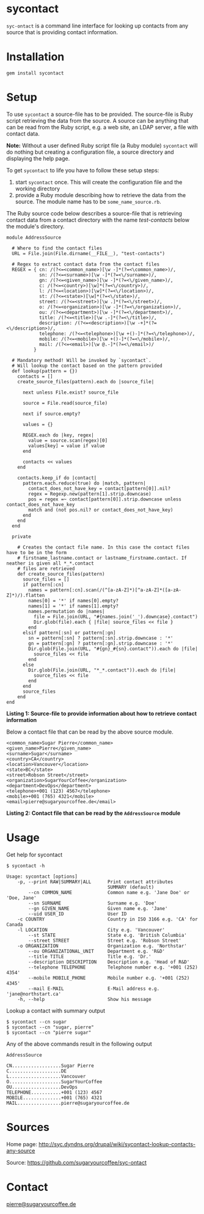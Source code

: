 sycontact
=========
`syc-ontact` is a command line interface for looking up contacts from any source that is providing contact information.

Installation
============
`gem install sycontact`

Setup
=====
To use `sycontact` a source-file has to be provided. The source-file is Ruby script retrieving the data from the source. A source can be anything that can be read from the Ruby script, e.g. a web site, an LDAP server, a file with contact data.

**Note:** Without a user defined Ruby script file (a Ruby module) `sycontact` will do nothing but 
          creating a configuration file, a source directory and displaying the help page.

To get `sycontact` to life you have to follow these setup steps:

1. start  `sycontact` once. This will create the configuration file and the working directory
2. provide a Ruby module describing how to retrieve the data from the source. The module name has
   to be `some_name_source.rb`.

The Ruby source code below describes a source-file that is retrieving contact data from a contact directory with the name *test-contacts* below the module's directory.


```
module AddressSource

  # Where to find the contact files
  URL = File.join(File.dirname(__FILE__), "test-contacts")

  # Regex to extract contact data from the contact files
  REGEX = { cn: /(?<=<common_name>)[\w -]*(?=<\common_name>)/,
            sn: /(?<=<surname>)[\w -]*(?=<\/surname>)/,
            gn: /(?<=<given_name>)[\w -]*(?=<\/given_name>)/,
            c: /(?<=<country>)[\w]*(?=<\/country>)/,
            l: /(?<=<location>)[\w]*(?=<\/location>)/,
            st: /(?<=<state>)[\w]*(?=<\/state>)/,
            street: /(?<=<street>)[\w .]*(?=<\/street>)/,
            o: /(?<=<organization>)[\w -]*(?=<\/organization>)/,
            ou: /(?<=<department>)[\w -]*(?=<\/department>)/,
            title: /(?<=<title>)[\w .-]*(?=<\/title>)/,
            description: /(?<=<description>)[\w -+]*(?=<\/description>)/,
            telephone: /(?<=<telephone>)[\w +()-]*(?=<\/telephone>)/,
            mobile: /(?<=<mobile>)[\w +()-]*(?=<\/mobile>)/,
            mail: /(?<=<email>)[\w @.-]*(?=<\/email>)/
          }

  # Mandatory method! Will be invoked by `sycontact`.
  # Will lookup the contact based on the pattern provided
  def lookup(pattern = {})
    contacts = []
    create_source_files(pattern).each do |source_file|

      next unless File.exist? source_file

      source = File.read(source_file)

      next if source.empty?

      values = {}

      REGEX.each do |key, regex|
        value = source.scan(regex)[0]
        values[key] = value if value
      end

      contacts << values
    end

    contacts.keep_if do |contact|
      pattern.each.reduce(true) do |match, pattern| 
        contact_does_not_have_key = contact[pattern[0]].nil?
        regex = Regexp.new(pattern[1].strip.downcase)
        pos = regex =~ contact[pattern[0]].strip.downcase unless contact_does_not_have_key
        match and (not pos.nil? or contact_does_not_have_key)
      end
    end
  end

  private

    # Creates the contact file name. In this case the contact files have to be in the form
    # firstname_lastname.contact or lastname_firstname.contact. If neather is given all *_*.contact
    # files are retrieved
    def create_source_files(pattern)
      source_files = []
      if pattern[:cn]
        names = pattern[:cn].scan(/(^[a-zA-Z]*)[^a-zA-Z]*([a-zA-Z]*)/).flatten
        names[0] = '*' if names[0].empty?
        names[1] = '*' if names[1].empty?
        names.permutation do |names|
          file = File.join(URL, "#{names.join('_').downcase}.contact")
          Dir.glob(file).each { |file| source_files << file }
        end
      elsif pattern[:sn] or pattern[:gn]
        sn = pattern[:sn] ? pattern[:sn].strip.downcase : '*'
        gn = pattern[:gn] ? pattern[:gn].strip.downcase : '*'
        Dir.glob(File.join(URL, "#{gn}_#{sn}.contact")).each do |file|
          source_files << file
        end
      else
        Dir.glob(File.join(URL, "*_*.contact")).each do |file|
          source_files << file
        end
      end
      source_files
    end
end
```

**Listing 1: Source-file to provide information about how to retrieve contact information**

Below a contact file that can be read by the above source module.

```
<common_name>Sugar Pierre</common_name>
<given_name>Pierre</given_name>
<surname>Sugar</surname>
<country>CA</country>
<location>Vancouver</location>
<state>BC</state>
<street>Robson Street</street>
<organization>SugarYourCoffee</organization>
<department>DevOps</department>
<telephone>+001 (123) 4567</telephone>
<mobile>+001 (765) 4321</mobile>
<email>pierre@sugaryourcoffee.de</email>
```

**Listing 2: Contact file that can be read by the `AddressSource` module**

Usage
=====

Get help for sycontact

    $ sycontact -h

```
Usage: sycontact [options]
    -p, --print RAW|SUMMARY|ALL      Print contact attributes
                                     SUMMARY (default)
        --cn COMMON_NAME             Common name e.g. 'Jane Doe' or 'Doe, Jane'
        --sn SURNAME                 Surname e.g. 'Doe'
        --gn GIVEN_NAME              Given name e.g. 'Jane'
        --uid USER_ID                User ID
    -c COUNTRY                       Country in ISO 3166 e.g. 'CA' for Canada
    -l LOCATION                      City e.g. 'Vancouver'
        --st STATE                   State e.g. 'British Columbia'
        --street STREET              Street e.g. 'Robson Street'
    -o ORGANIZATION                  Organization e.g. 'Northstar'
        --ou ORGANIZATIONAL_UNIT     Department e.g. 'R&D'
        --title TITLE                Title e.g. 'Dr.'
        --description DESCRIPTION    Description e.g. 'Head of R&D'
        --telephone TELEPHONE        Telephone number e.g. '+001 (252) 4354'
        --mobile MOBILE_PHONE        Mobile number e.g. '+001 (252) 4345'
        --mail E-MAIL                E-Mail address e.g. 'jane@northstart.ca'
    -h, --help                       Show his message
```

Lookup a contact with summary output

    $ sycontact --cn sugar
    $ sycontact --cn "sugar, pierre"
    $ sycontact --cn "pierre sugar"

Any of the above commands result in the following output

```
AddressSource

CN..................Sugar Pierre
C...................DE
L...................Vancouver
O...................SugarYourCoffee
OU..................DevOps
TELEPHONE...........+001 (123) 4567
MOBILE..............+001 (765) 4321
MAIL................pierre@sugaryourcoffee.de
```
Sources
=======
Home page: <http://syc.dyndns.org/drupal/wiki/sycontact-lookup-contacts-any-source>

Source: <https://github.com/sugaryourcoffee/syc-ontact>

Contact
=======

<pierre@sugaryourcoffee.de>
